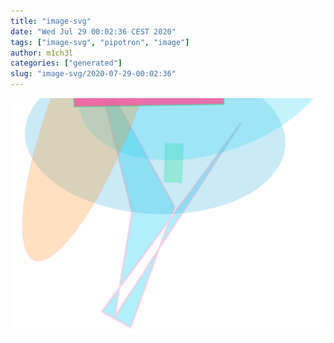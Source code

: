 ```yaml
---
title: "image-svg"
date: "Wed Jul 29 00:02:36 CEST 2020"
tags: ["image-svg", "pipotron", "image"]
author: m1ch3l
categories: ["generated"]
slug: "image-svg/2020-07-29-00:02:36"
---
```


![](image.svg)
